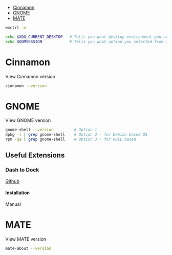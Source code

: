 - [Cinnamon](#cinnamon)
- [GNOME](#gnome)
- [MATE](#mate)

```bash
wmctrl -m
```
```bash
echo $XDG_CURRENT_DESKTOP   # Tells you what desktop environment you are using
echo $GDMSESSION            # Tells you what option you selected from the lightdm greeter to login
```

# Cinnamon
View Cinnamon version
```bash
cinnamon --version
```

# GNOME
View GNOME version
```bash
gnome-shell --version         # Option 1
dpkg -l | grep gnome-shell    # Option 2 - for Debian based OS
rpm -qa | grep gnome-shell    # Option 3 - for RHEL based
```

## Useful Extensions

### Dash to Dock
[Github](https://micheleg.github.io/dash-to-dock/index.html)

#### Installation
Manual

# MATE
View MATE version
```bash
mate-about --version
```
